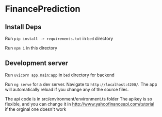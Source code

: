# FinancePrediction

## Install Deps

Run `pip install -r requirements.txt` in `bed` directory

Run `npm i` in this directory

## Development server

Run `uvicorn app.main:app` in `bed` directory for backend

Run `ng serve` for a dev server. Navigate to `http://localhost:4200/`. The app will automatically reload if you change any of the source files.

The api code is in src/environment/environment.ts folder
The apikey is so flexible, and you can change it in http://www.yahoofinanceapi.com/tutorial if the orginal one doesn't work